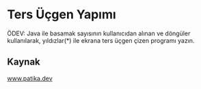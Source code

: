 # Ters Üçgen Yapımı
ÖDEV: Java ile basamak sayısının kullanıcıdan alınan ve döngüler kullanılarak, yıldızlar(\*) ile ekrana ters üçgen çizen programı yazın.
## Kaynak
www.patika.dev
